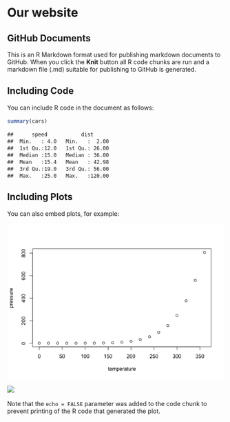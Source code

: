 Our website
================

## GitHub Documents

This is an R Markdown format used for publishing markdown documents to
GitHub. When you click the **Knit** button all R code chunks are run and
a markdown file (.md) suitable for publishing to GitHub is generated.

## Including Code

You can include R code in the document as follows:

``` r
summary(cars)
```

    ##      speed           dist       
    ##  Min.   : 4.0   Min.   :  2.00  
    ##  1st Qu.:12.0   1st Qu.: 26.00  
    ##  Median :15.0   Median : 36.00  
    ##  Mean   :15.4   Mean   : 42.98  
    ##  3rd Qu.:19.0   3rd Qu.: 56.00  
    ##  Max.   :25.0   Max.   :120.00

## Including Plots

You can also embed plots, for example:

![](index_files/figure-gfm/pressure-1.png)<!-- -->

![](https://external-content.duckduckgo.com/iu/?u=http%3A%2F%2Fi.cnn.net%2Fmoney%2Fgalleries%2F2007%2Fbiz2%2F0706%2Fgallery.product_design.biz2%2Fimages%2Ffish_car.jpg&f=1&nofb=1)

Note that the `echo = FALSE` parameter was added to the code chunk to
prevent printing of the R code that generated the plot.
